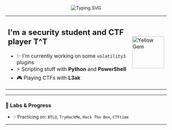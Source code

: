 <p align="center">
  <img src="https://readme-typing-svg.demolab.com?font=Press+Start+2P&size=15&pause=1000&color=F7DF1E&center=true&vCenter=true&width=600&lines=CTF+PLAYER;SECURITY+STUDENT;BLUE+TEAM+ENTHUSIAST" alt="Typing SVG" />
</p>

<table>
  <tr>
    <td>

<h2>I'm a security student and CTF player T^T</h2>

- ✨ I'm currently working on some <code>volatility3</code> plugins  
- ⚡ Scripting stuff with <strong>Python</strong> and <strong>PowerShell</strong>  
- 🎮 Playing CTFs with <strong>L3ak</strong>  



</td>
<td>
  <img src="https://github.com/user-attachments/assets/596083d4-be9c-4e90-b78e-eb4197f8a86c" width="100px" alt="Yellow Gem">
</td>
  </tr>
</table>

---

### 🧪 Labs & Progress

- 💡 Practicing on: <code>BTLO</code>, <code>TryHackMe</code>, <code>Hack The Box</code>, <code>CTFtime</code>

---
